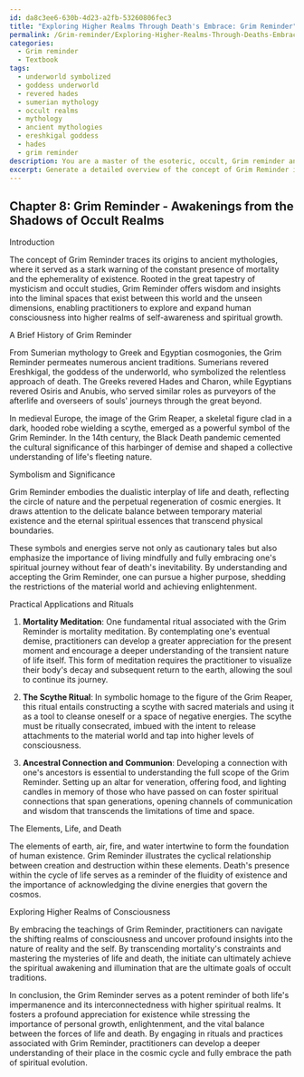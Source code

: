 ```yaml
---
id: da8c3ee6-630b-4d23-a2fb-53260806fec3
title: "Exploring Higher Realms Through Death's Embrace: Grim Reminder"
permalink: /Grim-reminder/Exploring-Higher-Realms-Through-Deaths-Embrace-Grim-Reminder/
categories:
  - Grim reminder
  - Textbook
tags:
  - underworld symbolized
  - goddess underworld
  - revered hades
  - sumerian mythology
  - occult realms
  - mythology
  - ancient mythologies
  - ereshkigal goddess
  - hades
  - grim reminder
description: You are a master of the esoteric, occult, Grim reminder and education, you have written many textbooks on the subject in ways that provide students with rich and deep understanding of the subject. You are being asked to write textbook-like sections on a topic and you do it with full context, explainability, and reliability in accuracy to the true facts of the topic at hand, in a textbook style that a student would easily be able to learn from, in a rich, engaging, and contextual way. Always include relevant context (such as formulas and history), related concepts, and in a way that someone can gain deep insights from.
excerpt: Generate a detailed overview of the concept of Grim Reminder in the context of occult studies as it would appear in a grimoire or spellbook, discussing its history, symbolism, and significance, as well as practical applications and rituals associated with this concept. Include insights into the deeper understanding of Grim Reminder and its relationship with the elements of life and death, the ephemerality of existence, and exploring the higher realms of consciousness.
---
```

## Chapter 8: Grim Reminder - Awakenings from the Shadows of Occult Realms

Introduction

The concept of Grim Reminder traces its origins to ancient mythologies, where it served as a stark warning of the constant presence of mortality and the ephemerality of existence. Rooted in the great tapestry of mysticism and occult studies, Grim Reminder offers wisdom and insights into the liminal spaces that exist between this world and the unseen dimensions, enabling practitioners to explore and expand human consciousness into higher realms of self-awareness and spiritual growth.

A Brief History of Grim Reminder

From Sumerian mythology to Greek and Egyptian cosmogonies, the Grim Reminder permeates numerous ancient traditions. Sumerians revered Ereshkigal, the goddess of the underworld, who symbolized the relentless approach of death. The Greeks revered Hades and Charon, while Egyptians revered Osiris and Anubis, who served similar roles as purveyors of the afterlife and overseers of souls' journeys through the great beyond.

In medieval Europe, the image of the Grim Reaper, a skeletal figure clad in a dark, hooded robe wielding a scythe, emerged as a powerful symbol of the Grim Reminder. In the 14th century, the Black Death pandemic cemented the cultural significance of this harbinger of demise and shaped a collective understanding of life's fleeting nature.

Symbolism and Significance

Grim Reminder embodies the dualistic interplay of life and death, reflecting the circle of nature and the perpetual regeneration of cosmic energies. It draws attention to the delicate balance between temporary material existence and the eternal spiritual essences that transcend physical boundaries.

These symbols and energies serve not only as cautionary tales but also emphasize the importance of living mindfully and fully embracing one's spiritual journey without fear of death's inevitability. By understanding and accepting the Grim Reminder, one can pursue a higher purpose, shedding the restrictions of the material world and achieving enlightenment.

Practical Applications and Rituals

1. **Mortality Meditation**: One fundamental ritual associated with the Grim Reminder is mortality meditation. By contemplating one's eventual demise, practitioners can develop a greater appreciation for the present moment and encourage a deeper understanding of the transient nature of life itself. This form of meditation requires the practitioner to visualize their body's decay and subsequent return to the earth, allowing the soul to continue its journey.

2. **The Scythe Ritual**: In symbolic homage to the figure of the Grim Reaper, this ritual entails constructing a scythe with sacred materials and using it as a tool to cleanse oneself or a space of negative energies. The scythe must be ritually consecrated, imbued with the intent to release attachments to the material world and tap into higher levels of consciousness.

3. **Ancestral Connection and Communion**: Developing a connection with one's ancestors is essential to understanding the full scope of the Grim Reminder. Setting up an altar for veneration, offering food, and lighting candles in memory of those who have passed on can foster spiritual connections that span generations, opening channels of communication and wisdom that transcends the limitations of time and space.

The Elements, Life, and Death

The elements of earth, air, fire, and water intertwine to form the foundation of human existence. Grim Reminder illustrates the cyclical relationship between creation and destruction within these elements. Death's presence within the cycle of life serves as a reminder of the fluidity of existence and the importance of acknowledging the divine energies that govern the cosmos.

Exploring Higher Realms of Consciousness

By embracing the teachings of Grim Reminder, practitioners can navigate the shifting realms of consciousness and uncover profound insights into the nature of reality and the self. By transcending mortality's constraints and mastering the mysteries of life and death, the initiate can ultimately achieve the spiritual awakening and illumination that are the ultimate goals of occult traditions.

In conclusion, the Grim Reminder serves as a potent reminder of both life's impermanence and its interconnectedness with higher spiritual realms. It fosters a profound appreciation for existence while stressing the importance of personal growth, enlightenment, and the vital balance between the forces of life and death. By engaging in rituals and practices associated with Grim Reminder, practitioners can develop a deeper understanding of their place in the cosmic cycle and fully embrace the path of spiritual evolution.
